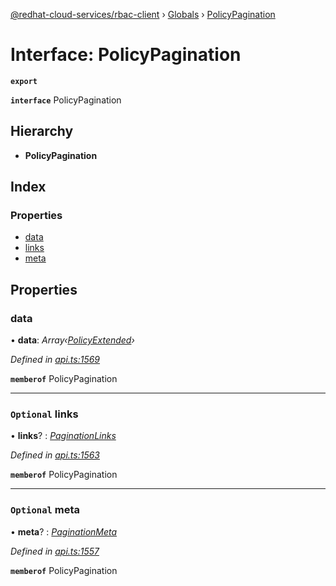 [@redhat-cloud-services/rbac-client](../README.md) › [Globals](../globals.md) › [PolicyPagination](policypagination.md)

# Interface: PolicyPagination

**`export`** 

**`interface`** PolicyPagination

## Hierarchy

* **PolicyPagination**

## Index

### Properties

* [data](policypagination.md#data)
* [links](policypagination.md#optional-links)
* [meta](policypagination.md#optional-meta)

## Properties

###  data

• **data**: *Array‹[PolicyExtended](policyextended.md)›*

*Defined in [api.ts:1569](https://github.com/RedHatInsights/javascript-clients/blob/master/packages/rbac/api.ts#L1569)*

**`memberof`** PolicyPagination

___

### `Optional` links

• **links**? : *[PaginationLinks](paginationlinks.md)*

*Defined in [api.ts:1563](https://github.com/RedHatInsights/javascript-clients/blob/master/packages/rbac/api.ts#L1563)*

**`memberof`** PolicyPagination

___

### `Optional` meta

• **meta**? : *[PaginationMeta](paginationmeta.md)*

*Defined in [api.ts:1557](https://github.com/RedHatInsights/javascript-clients/blob/master/packages/rbac/api.ts#L1557)*

**`memberof`** PolicyPagination
